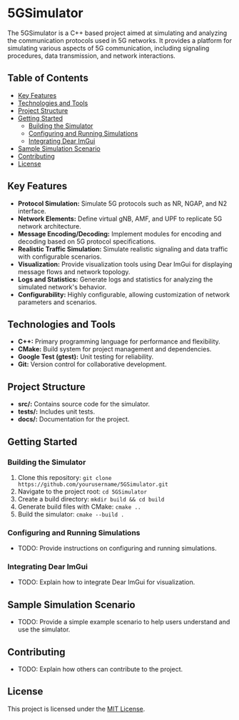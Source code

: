 # 5GSimulator

The 5GSimulator is a C++ based project aimed at simulating and analyzing the communication protocols used in 5G networks. It provides a platform for simulating various aspects of 5G communication, including signaling procedures, data transmission, and network interactions.

## Table of Contents
- [Key Features](#key-features)
- [Technologies and Tools](#technologies-and-tools)
- [Project Structure](#project-structure)
- [Getting Started](#getting-started)
  - [Building the Simulator](#building-the-simulator)
  - [Configuring and Running Simulations](#configuring-and-running-simulations)
  - [Integrating Dear ImGui](#integrating-dear-imgui)
- [Sample Simulation Scenario](#sample-simulation-scenario)
- [Contributing](#contributing)
- [License](#license)

## Key Features
- **Protocol Simulation:** Simulate 5G protocols such as NR, NGAP, and N2 interface.
- **Network Elements:** Define virtual gNB, AMF, and UPF to replicate 5G network architecture.
- **Message Encoding/Decoding:** Implement modules for encoding and decoding based on 5G protocol specifications.
- **Realistic Traffic Simulation:** Simulate realistic signaling and data traffic with configurable scenarios.
- **Visualization:** Provide visualization tools using Dear ImGui for displaying message flows and network topology.
- **Logs and Statistics:** Generate logs and statistics for analyzing the simulated network's behavior.
- **Configurability:** Highly configurable, allowing customization of network parameters and scenarios.

## Technologies and Tools
- **C++:** Primary programming language for performance and flexibility.
- **CMake:** Build system for project management and dependencies.
- **Google Test (gtest):** Unit testing for reliability.
- **Git:** Version control for collaborative development.

## Project Structure
- **src/:** Contains source code for the simulator.
- **tests/:** Includes unit tests.
- **docs/:** Documentation for the project.

## Getting Started

### Building the Simulator
1. Clone this repository: `git clone https://github.com/yourusername/5GSimulator.git`
2. Navigate to the project root: `cd 5GSimulator`
3. Create a build directory: `mkdir build && cd build`
4. Generate build files with CMake: `cmake ..`
5. Build the simulator: `cmake --build .`

### Configuring and Running Simulations
- TODO: Provide instructions on configuring and running simulations.

### Integrating Dear ImGui
- TODO: Explain how to integrate Dear ImGui for visualization.

## Sample Simulation Scenario
- TODO: Provide a simple example scenario to help users understand and use the simulator.

## Contributing
- TODO: Explain how others can contribute to the project.

## License
This project is licensed under the [MIT License](LICENSE).
